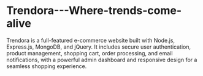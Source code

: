 # Trendora---Where-trends-come-alive
Trendora is a full-featured e-commerce website built with Node.js, Express.js, MongoDB, and jQuery. It includes secure user authentication, product management, shopping cart, order processing, and email notifications, with a powerful admin dashboard and responsive design for a seamless shopping experience.
